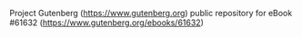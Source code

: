 Project Gutenberg (https://www.gutenberg.org) public repository for
eBook #61632 (https://www.gutenberg.org/ebooks/61632)
